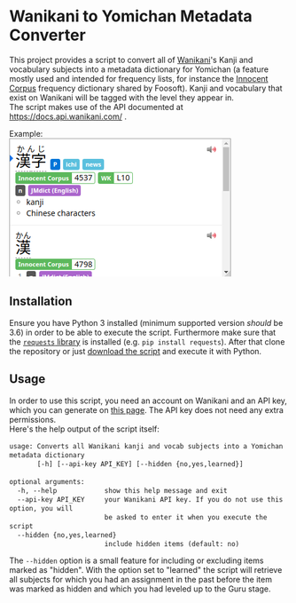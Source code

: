 # Wanikani to Yomichan Metadata Converter

This project provides a script to convert all of [Wanikani](https://wanikani.com)'s Kanji and vocabulary subjects into a metadata dictionary for Yomichan (a feature mostly used and intended for frequency lists, for instance the [Innocent Corpus](https://foosoft.net/projects/yomichan/#dictionaries) frequency dictionary shared by Foosoft). Kanji and vocabulary that exist on Wanikani will be tagged with the level they appear in.  
The script makes use of the API documented at https://docs.api.wanikani.com/ .

Example:  
![popup example](resources/popup-example.png)

## Installation
Ensure you have Python 3 installed (minimum supported version _should_ be 3.6) in order to be able to execute the script. Furthermore make sure that the [`requests` library](https://docs.python-requests.org) is installed (e.g. `pip install requests`). After that clone the repository or just [download the script](https://raw.githubusercontent.com/rifuresshu/wk-to-yomichan-metadata-converter/main/wk-to-yomichan.py) and execute it with Python.

## Usage
In order to use this script, you need an account on Wanikani and an API key, which you can generate on [this page](https://www.wanikani.com/settings/personal_access_tokens). The API key does not need any extra permissions.  
Here's the help output of the script itself:  

```
usage: Converts all Wanikani kanji and vocab subjects into a Yomichan metadata dictionary
       [-h] [--api-key API_KEY] [--hidden {no,yes,learned}]

optional arguments:
  -h, --help            show this help message and exit
  --api-key API_KEY     your Wanikani API key. If you do not use this option, you will
                        be asked to enter it when you execute the script
  --hidden {no,yes,learned}
                        include hidden items (default: no)
```

The `--hidden` option is a small feature for including or excluding items marked as "hidden". With the option set to "learned" the script will retrieve all subjects for which you had an assignment in the past before the item was marked as hidden and which you had leveled up to the Guru stage.
